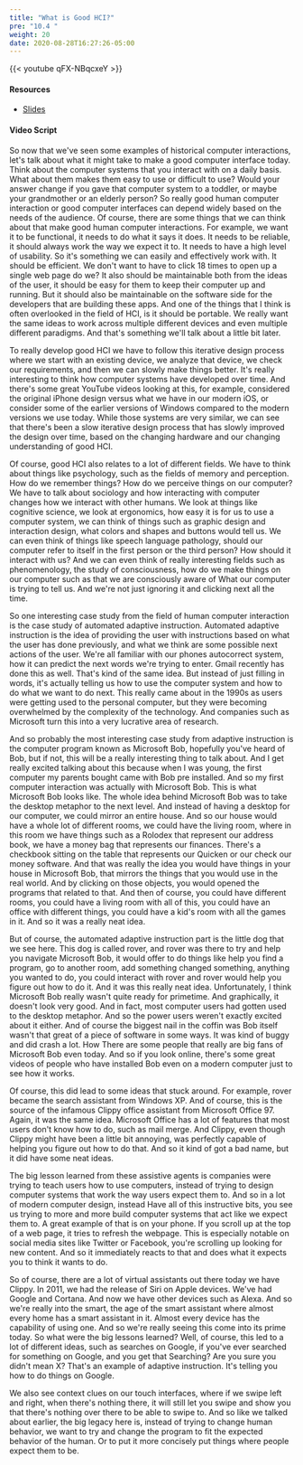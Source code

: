 ```yaml
---
title: "What is Good HCI?"
pre: "10.4 "
weight: 20
date: 2020-08-28T16:27:26-05:00
---
```


{{< youtube qFX-NBqcxeY >}}

<!-- CIS 115: ZLBVU_Zyps8 -->

#### Resources
* [Slides](/1-cc110/09-hci/slides/9-Human_Computer_Interaction.pdf)

#### Video Script

So now that we've seen some examples of historical computer interactions, let's talk about what it might take to make a good computer interface today. Think about the computer systems that you interact with on a daily basis. What about them makes them easy to use or difficult to use? Would your answer change if you gave that computer system to a toddler, or maybe your grandmother or an elderly person? So really good human computer interaction or good computer interfaces can depend widely based on the needs of the audience. Of course, there are some things that we can think about that make good human computer interactions. For example, we want it to be functional, it needs to do what it says it does. It needs to be reliable, it should always work the way we expect it to. It needs to have a high level of usability. So it's something we can easily and effectively work with. It should be efficient. We don't want to have to click 18 times to open up a single web page do we? It also should be maintainable both from the ideas of the user, it should be easy for them to keep their computer up and running. But it should also be maintainable on the software side for the developers that are building these apps. And one of the things that I think is often overlooked in the field of HCI, is it should be portable. We really want the same ideas to work across multiple different devices and even multiple different paradigms. And that's something we'll talk about a little bit later. 

To really develop good HCI we have to follow this iterative design process where we start with an existing device, we analyze that device, we check our requirements, and then we can slowly make things better. It's really interesting to think how computer systems have developed over time. And there's some great YouTube videos looking at this, for example, considered the original iPhone design versus what we have in our modern iOS, or consider some of the earlier versions of Windows compared to the modern versions we use today. While those systems are very similar, we can see that there's been a slow iterative design process that has slowly improved the design over time, based on the changing hardware and our changing understanding of good HCI. 

Of course, good HCI also relates to a lot of different fields. We have to think about things like psychology, such as the fields of memory and perception. How do we remember things? How do we perceive things on our computer? We have to talk about sociology and how interacting with computer changes how we interact with other humans. We look at things like cognitive science, we look at ergonomics, how easy it is for us to use a computer system, we can think of things such as graphic design and interaction design, what colors and shapes and buttons would tell us. We can even think of things like speech language pathology, should our computer refer to itself in the first person or the third person? How should it interact with us? And we can even think of really interesting fields such as phenomenology, the study of consciousness, how do we make things on our computer such as that we are consciously aware of What our computer is trying to tell us. And we're not just ignoring it and clicking next all the time. 

So one interesting case study from the field of human computer interaction is the case study of automated adaptive instruction. Automated adaptive instruction is the idea of providing the user with instructions based on what the user has done previously, and what we think are some possible next actions of the user. We're all familiar with our phones autocorrect system, how it can predict the next words we're trying to enter. Gmail recently has done this as well. That's kind of the same idea. But instead of just filling in words, it's actually telling us how to use the computer system and how to do what we want to do next. This really came about in the 1990s as users were getting used to the personal computer, but they were becoming overwhelmed by the complexity of the technology. And companies such as Microsoft turn this into a very lucrative area of research. 

And so probably the most interesting case study from adaptive instruction is the computer program known as Microsoft Bob, hopefully you've heard of Bob, but if not, this will be a really interesting thing to talk about. And I get really excited talking about this because when I was young, the first computer my parents bought came with Bob pre installed. And so my first computer interaction was actually with Microsoft Bob. This is what Microsoft Bob looks like. The whole idea behind Microsoft Bob was to take the desktop metaphor to the next level. And instead of having a desktop for our computer, we could mirror an entire house. And so our house would have a whole lot of different rooms, we could have the living room, where in this room we have things such as a Rolodex that represent our address book, we have a money bag that represents our finances. There's a checkbook sitting on the table that represents our Quicken or our check our money software. And that was really the idea you would have things in your house in Microsoft Bob, that mirrors the things that you would use in the real world. And by clicking on those objects, you would opened the programs that related to that. And then of course, you could have different rooms, you could have a living room with all of this, you could have an office with different things, you could have a kid's room with all the games in it. And so it was a really neat idea. 

But of course, the automated adaptive instruction part is the little dog that we see here. This dog is called rover, and rover was there to try and help you navigate Microsoft Bob, it would offer to do things like help you find a program, go to another room, add something changed something, anything you wanted to do, you could interact with rover and rover would help you figure out how to do it. And it was this really neat idea. Unfortunately, I think Microsoft Bob really wasn't quite ready for primetime. And graphically, it doesn't look very good. And in fact, most computer users had gotten used to the desktop metaphor. And so the power users weren't exactly excited about it either. And of course the biggest nail in the coffin was Bob itself wasn't that great of a piece of software in some ways. It was kind of buggy and did crash a lot. How There are some people that really are big fans of Microsoft Bob even today. And so if you look online, there's some great videos of people who have installed Bob even on a modern computer just to see how it works. 

Of course, this did lead to some ideas that stuck around. For example, rover became the search assistant from Windows XP. And of course, this is the source of the infamous Clippy office assistant from Microsoft Office 97. Again, it was the same idea. Microsoft Office has a lot of features that most users don't know how to do, such as mail merge. And Clippy, even though Clippy might have been a little bit annoying, was perfectly capable of helping you figure out how to do that. And so it kind of got a bad name, but it did have some neat ideas. 

The big lesson learned from these assistive agents is companies were trying to teach users how to use computers, instead of trying to design computer systems that work the way users expect them to. And so in a lot of modern computer design, instead Have all of this instructive bits, you see us trying to more and more build computer systems that act like we expect them to. A great example of that is on your phone. If you scroll up at the top of a web page, it tries to refresh the webpage. This is especially notable on social media sites like Twitter or Facebook, you're scrolling up looking for new content. And so it immediately reacts to that and does what it expects you to think it wants to do. 

So of course, there are a lot of virtual assistants out there today we have Clippy. In 2011, we had the release of Siri on Apple devices. We've had Google and Cortana. And now we have other devices such as Alexa. And so we're really into the smart, the age of the smart assistant where almost every home has a smart assistant in it. Almost every device has the capability of using one. And so we're really seeing this come into its prime today. So what were the big lessons learned? Well, of course, this led to a lot of different ideas, such as searches on Google, if you've ever searched for something on Google, and you get that Searching? Are you sure you didn't mean X? That's an example of adaptive instruction. It's telling you how to do things on Google. 

We also see context clues on our touch interfaces, where if we swipe left and right, when there's nothing there, it will still let you swipe and show you that there's nothing over there to be able to swipe to. And so like we talked about earlier, the big legacy here is, instead of trying to change human behavior, we want to try and change the program to fit the expected behavior of the human. Or to put it more concisely put things where people expect them to be.